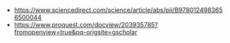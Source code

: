  - https://www.sciencedirect.com/science/article/abs/pii/B9780124983656500044
 - https://www.proquest.com/docview/203935785?fromopenview=true&pq-origsite=gscholar